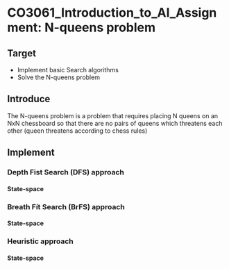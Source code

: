 # CO3061_Introduction_to_AI_Assignment: N-queens problem
## Target
- Implement basic Search algorithms
- Solve the N-queens problem
## Introduce
The N-queens problem is a problem that requires placing N queens on an NxN chessboard so that there are no pairs of queens which threatens each other (queen threatens according to chess rules)
## Implement
### Depth Fist Search (DFS) approach
#### State-space

### Breath Fít Search (BrFS) approach
#### State-space
### Heuristic approach
#### State-space
